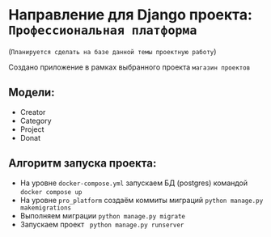 # Направление для Django проекта: `Профессиональная платформа`
(`Планируется сделать на базе данной темы проектную работу`)

Создано приложение в рамках выбранного проекта `магазин проектов`
## Модели:
- Creator
- Category
- Project
- Donat


## Алгоритм запуска проекта:
- На уровне `docker-compose.yml` запускаем БД (postgres) командой `docker compose up`
- На уровне `pro_platform` создаём коммиты миграций `python manage.py makemigrations`
- Выполняем миграции `python manage.py migrate`
- Запускаем проект ` python manage.py runserver`